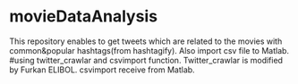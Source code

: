 # movieDataAnalysis
This repository enables to get tweets which are related to the movies with common&popular hashtags(from hashtagify).
Also import csv file to Matlab.
#using twitter_crawlar and csvimport function.
Twitter_crawlar is modified by Furkan ELIBOL.
csvimport receive from Matlab.

